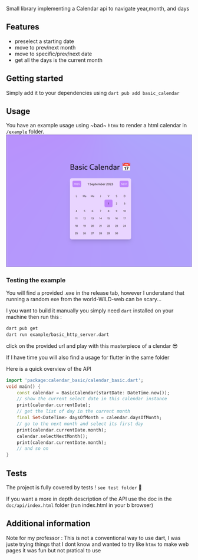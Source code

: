 <!-- 
This README describes the package. If you publish this package to pub.dev,
this README's contents appear on the landing page for your package.

For information about how to write a good package README, see the guide for
[writing package pages](https://dart.dev/guides/libraries/writing-package-pages). 

For general information about developing packages, see the Dart guide for
[creating packages](https://dart.dev/guides/libraries/create-library-packages)
and the Flutter guide for
[developing packages and plugins](https://flutter.dev/developing-packages). 
-->

Small library implementing a Calendar api to navigate year,month, and days

## Features

- preselect a starting date
- move to prev/next month
- move to specific/prev/next date
- get all the days is the current month

## Getting started

Simply add it to your dependencies using `dart pub add basic_calendar`

## Usage
You have an example usage using ~bad~ `htmx` to render a html calendar in 
`/example` folder. 
![screeshot](screenshots/example_htmx.png)

### Testing the example
You will find a provided .exe in the release tab, however I understand that running
a random exe from the world-WILD-web can be scary...

I you want to build it manually you simply need `dart` installed on your machine
then run this :

```bash
dart pub get
dart run example/basic_http_server.dart
```
click on the provided url and play with this masterpiece of a clendar 😎



If I have time you will also find a usage for flutter in the same folder


Here is a quick overview of the API

```dart
import 'package:calendar_basic/calendar_basic.dart';
void main() {
    const calendar = BasicCalendar(startDate: DateTime.now());
    // show the current select date in this calendar instance
    print(calendar.currentDate); 
    // get the list of day in the current month
    final Set<DateTime> daysOfMonth = calendar.daysOfMonth;
    // go to the next month and select its first day
    print(calendar.currentDate.month);
    calendar.selectNextMonth();
    print(calendar.currentDate.month);
    // and so on
}
```


## Tests
The project is fully covered by tests ! `see test folder` 🎉

If you want a more in depth description of the API use the doc in the `doc/api/index.html` folder (run index.html in your b browser)

## Additional information

Note for my professor : This is not a conventional way to use dart, I was juste trying things that I dont know
and wanted to try like `htmx` to make web pages it was fun but not pratical to use
